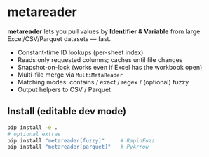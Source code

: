 # metareader

**metareader** lets you pull values by **Identifier & Variable** from large Excel/CSV/Parquet datasets — fast.

- Constant-time ID lookups (per-sheet index)
- Reads only requested columns; caches until file changes
- Snapshot-on-lock (works even if Excel has the workbook open)
- Multi-file merge via `MultiMetaReader`
- Matching modes: contains / exact / regex / (optional) fuzzy
- Output helpers to CSV / Parquet

## Install (editable dev mode)

```bash
pip install -e .
# optional extras
pip install "metareader[fuzzy]"     # RapidFuzz
pip install "metareader[parquet]"   # PyArrow
